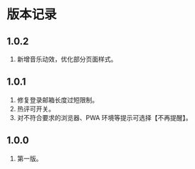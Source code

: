 
# 版本记录

## 1.0.2

1. 新增音乐动效，优化部分页面样式。

## 1.0.1

1. 修复登录邮箱长度过短限制。
2. 热评可开关。
3. 对不符合要求的浏览器、PWA 环境等提示可选择【不再提醒】。

## 1.0.0

1. 第一版。
